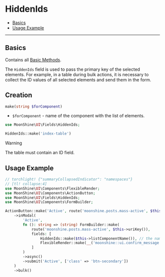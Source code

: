 # HiddenIds

- [Basics](#basics)
- [Usage Example](#use)

---

<a name="basics"></a>
## Basics

Contains all [Basic Methods](/docs/{{version}}/fields/basic-methods).

The `HiddenIds` field is used to pass the primary key of the selected elements.
For example, in a table during bulk actions, it is necessary to collect the ID values of all selected elements and send them in the form.

<a name="make"></a>
## Creation

```php
make(string $forComponent)
```

- `$forComponent` - name of the component with the list of elements.

```php
use MoonShine\UI\Fields\HiddenIds;

HiddenIds::make('index-table')
```

> [!WARNING]
> The table must contain an ID field.

<a name="use"></a>
## Usage Example

```php
// torchlight! {"summaryCollapsedIndicator": "namespaces"}
// [tl! collapse:4]
use MoonShine\UI\Components\FlexibleRender;
use MoonShine\UI\Components\ActionButton;
use MoonShine\UI\Fields\HiddenIds;
use MoonShine\UI\Components\FormBuilder;

ActionButton::make('Active', route('moonshine.posts.mass-active', $this->uriKey()))
    ->inModal(
        'Active',
        fn (): string => (string) FormBuilder::make(
            route('moonshine.posts.mass-active', $this->uriKey()),
            fields: [
                HiddenIds::make($this->listComponentName()), // the name of the component from which to get the ID
                FlexibleRender::make(__('moonshine::ui.confirm_message')),
            ]
        )
        ->async()
        ->submit('Active', ['class' => 'btn-secondary'])
    )
    ->bulk()
```
